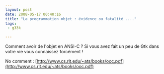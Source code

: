 ```yaml
---
layout: post
date: 2008-05-17 00:40:16
title: "La programmation objet : évidence ou fatalité ...."
tags:
 - g33k

---
```


Comment avoir de l'objet en ANSI-C ?
Si vous avez fait un peu de Gtk dans votre vie vous connaissez forcément !

No comment : [http://www.cs.rit.edu/~ats/books/ooc.pdf](http://www.cs.rit.edu/~ats/books/ooc.pdf)
